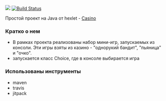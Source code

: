 [![](https://jitpack.io/v/axel-n/project-lvl1-s434.svg)](https://jitpack.io/#axel-n/project-lvl1-s434)
[![Build Status](https://travis-ci.org/axel-n/casinoGamesInConsole.svg?branch=master)](https://travis-ci.org/axel-n/project-lvl1-s434)

Простой проект на Java от hexlet - [Casino](https://ru.hexlet.io/projects/13/sessions/434)

### Кратко о нем
 - В рамках проекта реализованы набор мини-игр, запускаемых из консоли.
 Эти игры взяты из казино - "однорукий бандит", "пьяница" и "очко".
 - запускается класс Choice, где в консоле выбирается игра

### Использованы инструменты
 - maven
 - travis
 - jitpack